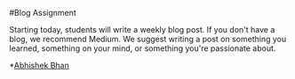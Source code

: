 #Blog Assignment

Starting today, students will write a weekly blog post. If you don't have a blog, we recommend Medium.  We suggest writing a post on something you learned, something on your mind, or something you're passionate about.  

*[Abhishek Bhan](www.google.com)
